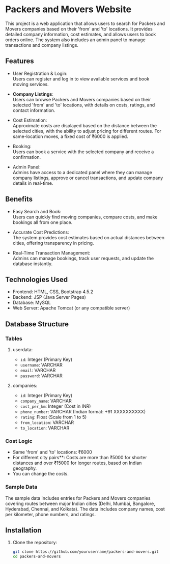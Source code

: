 # Packers and Movers Website

This project is a web application that allows users to search for Packers and Movers companies based on their 'from' and 'to' locations. It provides detailed company information, cost estimates, and allows users to book orders online. The system also includes an admin panel to manage transactions and company listings.

## Features

- User Registration & Login:  
  Users can register and log in to view available services and book moving services.

- **Company Listings**:  
  Users can browse Packers and Movers companies based on their selected 'from' and 'to' locations, with details on costs, ratings, and contact information.

- Cost Estimation:  
  Approximate costs are displayed based on the distance between the selected cities, with the ability to adjust pricing for different routes. For same-location moves, a fixed cost of ₹6000 is applied.

- Booking:  
  Users can book a service with the selected company and receive a confirmation. 

- Admin Panel:  
  Admins have access to a dedicated panel where they can manage company listings, approve or cancel transactions, and update company details in real-time.

## Benefits

- Easy Search and Book:  
  Users can quickly find moving companies, compare costs, and make bookings all from one place.

- Accurate Cost Predictions:  
  The system provides cost estimates based on actual distances between cities, offering transparency in pricing.

- Real-Time Transaction Management:  
  Admins can manage bookings, track user requests, and update the database instantly.

## Technologies Used

- Frontend: HTML, CSS, Bootstrap 4.5.2
- Backend: JSP (Java Server Pages)
- Database: MySQL
- Web Server: Apache Tomcat (or any compatible server)

## Database Structure

### Tables

1. userdata:
   - `id`: Integer (Primary Key)
   - `username`: VARCHAR
   - `email`: VARCHAR
   - `password`: VARCHAR

2. companies:
   - `id`: Integer (Primary Key)
   - `company_name`: VARCHAR
   - `cost_per_km`: Integer (Cost in INR)
   - `phone_number`: VARCHAR (Indian format: +91 XXXXXXXXXX)
   - `rating`: Float (Scale from 1 to 5)
   - `from_location`: VARCHAR
   - `to_location`: VARCHAR

### Cost Logic

- Same 'from' and 'to' locations: ₹6000
- For different city pairs**: Costs are more than ₹5000 for shorter distances and over ₹15000 for longer routes, based on Indian geography.
- You can change the costs.

### Sample Data

The sample data includes entries for Packers and Movers companies covering routes between major Indian cities (Delhi, Mumbai, Bangalore, Hyderabad, Chennai, and Kolkata). The data includes company names, cost per kilometer, phone numbers, and ratings.

## Installation

1. Clone the repository:

   ```bash
   git clone https://github.com/yourusername/packers-and-movers.git
   cd packers-and-movers
